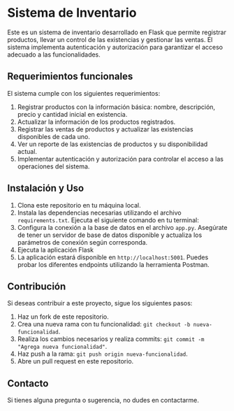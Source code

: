# Sistema de Inventario

Este es un sistema de inventario desarrollado en Flask que permite registrar productos, llevar un control de las existencias y gestionar las ventas. El sistema implementa autenticación y autorización para garantizar el acceso adecuado a las funcionalidades.

## Requerimientos funcionales

El sistema cumple con los siguientes requerimientos:

1. Registrar productos con la información básica: nombre, descripción, precio y cantidad inicial en existencia.
2. Actualizar la información de los productos registrados.
3. Registrar las ventas de productos y actualizar las existencias disponibles de cada uno.
4. Ver un reporte de las existencias de productos y su disponibilidad actual.
5. Implementar autenticación y autorización para controlar el acceso a las operaciones del sistema.

## Instalación y Uso

1. Clona este repositorio en tu máquina local.
2. Instala las dependencias necesarias utilizando el archivo `requirements.txt`. Ejecuta el siguiente comando en tu terminal:
3. Configura la conexión a la base de datos en el archivo `app.py`. Asegúrate de tener un servidor de base de datos disponible y actualiza los parámetros de conexión según corresponda.
4. Ejecuta la aplicación Flask
5. La aplicación estará disponible en `http://localhost:5001`. Puedes probar los diferentes endpoints utilizando la herramienta Postman.

## Contribución

Si deseas contribuir a este proyecto, sigue los siguientes pasos:

1. Haz un fork de este repositorio.
2. Crea una nueva rama con tu funcionalidad: `git checkout -b nueva-funcionalidad`.
3. Realiza los cambios necesarios y realiza commits: `git commit -m "Agrega nueva funcionalidad"`.
4. Haz push a la rama: `git push origin nueva-funcionalidad`.
5. Abre un pull request en este repositorio.

## Contacto

Si tienes alguna pregunta o sugerencia, no dudes en contactarme.


